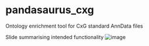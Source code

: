 # pandasaurus_cxg

Ontology enrichment tool for CxG standard AnnData files

Slide summarising intended functionality
![image](https://github.com/INCATools/pandasaurus_cxg/assets/112839/3082dcd2-dd2f-469d-9076-4eabcc83130d)

